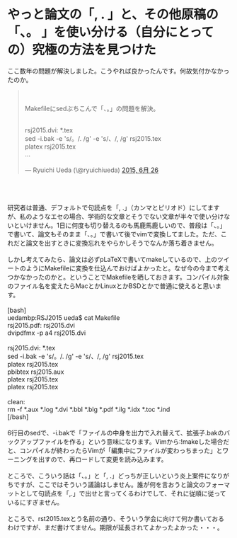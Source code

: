 # やっと論文の「, . 」と、その他原稿の「、。 」を使い分ける（自分にとっての）究極の方法を見つけた
ここ数年の問題が解決しました。こうやれば良かったんです。何故気付かなかったのか。<br />
<blockquote class="twitter-tweet" lang="ja"><br />
<p lang="ja" dir="ltr">Makefileにsedぶちこんで「、。」の問題を解決。</p><br />
rsj2015.dvi: *.tex<br />
sed -i.bak -e 's/。/. /g' -e 's/、/, /g' rsj2015.tex<br />
platex rsj2015.tex<br />
...<br />
<br />
— Ryuichi Ueda (\@ryuichiueda) <a href="https://twitter.com/ryuichiueda/status/614314872311037952">2015, 6月 26</a></blockquote><br />
<script async="" src="//platform.twitter.com/widgets.js" charset="utf-8"></script><br />
<br />
研究者は普通、デフォルトで句読点を「, .」（カンマとピリオド）にしてますが、私のようなエセの場合、学術的な文章とそうでない文章が半々で使い分けないといけません。1日に何度も切り替えるのも馬鹿馬鹿しいので、普段は「、。」で書いて、論文もそのまま「、。」で書いて後でvimで変換してました。ただ、これだと論文を出すときに変換忘れをやらかしそうでなんか落ち着きません。<br />
<br />
しかし考えてみたら、論文は必ずpLaTeXで書いてmakeしているので、上のツイートのようにMakefileに変換を仕込んでおけばよかったと。なぜ今の今まで考えつかなかったのかと。ということでMakefileを晒しておきます。コンパイル対象のファイル名を変えたらMacとかLinuxとかBSDとかで普通に使えると思います。<br />
<br />
[bash]<br />
uedambp:RSJ2015 ueda$ cat Makefile <br />
rsj2015.pdf: rsj2015.dvi<br />
	dvipdfmx -p a4 rsj2015.dvi<br />
<br />
rsj2015.dvi: *.tex<br />
	sed -i.bak -e 's/。/. /g' -e 's/、/, /g' rsj2015.tex<br />
	platex rsj2015.tex<br />
	pbibtex rsj2015.aux<br />
	platex rsj2015.tex<br />
	platex rsj2015.tex<br />
<br />
clean:<br />
	rm -f *.aux *.log *.dvi *.bbl *.blg *.pdf *.ilg *.idx *.toc *.ind<br />
[/bash]<br />
<br />
6行目のsedで、-i.bakで「ファイルの中身を出力で入れ替えて、拡張子.bakのバックアップファイルを作る」という意味になります。Vimから:!makeした場合だと、コンパイルが終わったらVimが「編集中にファイルが変わっちまった」とワーニングを出すので、再ロードして変更を読み込みます。<br />
<br />
ところで、こういう話は「、。」と「, .」どっちが正しいという炎上案件になりがちですが、ここではそういう議論はしません。誰が何を言おうと論文のフォーマットとして句読点を「,.」で出せと言ってくるわけでして、それに従順に従っているにすぎません。<br />
<br />
ところで、rst2015.texとう名前の通り、そういう学会に向けて何か書いておるわけですが、まだ書けてません。期限が延長されてよかったよかった・・・。
